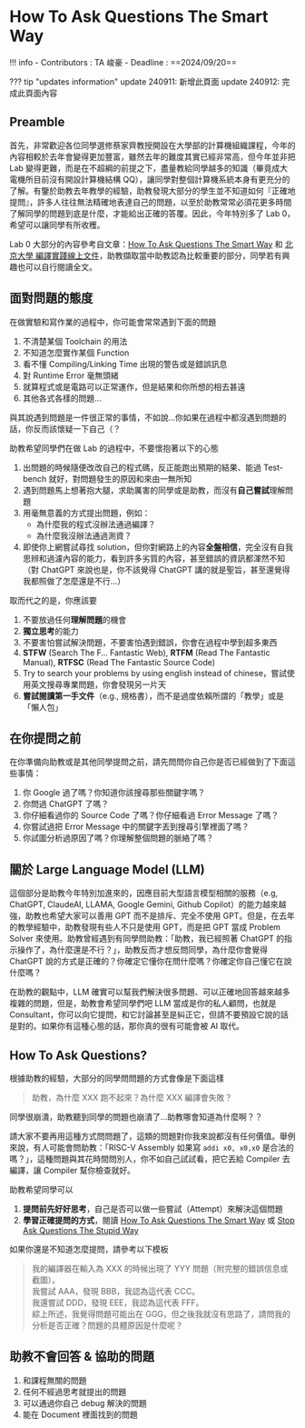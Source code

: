 # How To Ask Questions The Smart Way

!!! info
    - Contributors : TA 峻豪
    - Deadline : ==2024/09/20==

??? tip "updates information"
    update 240911: 新增此頁面
    update 240912: 完成此頁面內容

## Preamble

首先，非常歡迎各位同學選修蔡家齊教授開設在大學部的計算機組織課程，今年的內容相較於去年會變得更加豐富，雖然去年的難度其實已經非常高，但今年並非把 Lab 變得更難，而是在不超綱的前提之下，盡量教給同學越多的知識（畢竟成大電機所目前沒有開設計算機結構 QQ），讓同學對整個計算機系統本身有更充分的了解。有鑒於助教去年教學的經驗，助教發現大部分的學生並不知道如何『正確地提問』，許多人往往無法精確地表達自己的問題，以至於助教常常必須花更多時間了解同學的問題到底是什麼，才能給出正確的答覆。因此，今年特別多了 Lab 0，希望可以讓同學有所收穫。

Lab 0 大部分的內容參考自文章：[How To Ask Questions The Smart Way](https://github.com/ryanhanwu/How-To-Ask-Questions-The-Smart-Way) 和 [北京大學 編譯實踐線上文件](https://pku-minic.github.io/online-doc/#/preface/facing-problems)，助教擷取當中助教認為比較重要的部分，同學若有興趣也可以自行閱讀全文。

## 面對問題的態度

在做實驗和寫作業的過程中，你可能會常常遇到下面的問題

1. 不清楚某個 Toolchain 的用法
2. 不知道怎麼實作某個 Function
3. 看不懂 Compiling/Linking Time 出現的警告或是錯誤訊息
4. 對 Runtime Error 毫無頭緒
5. 就算程式或是電路可以正常運作，但是結果和你所想的相去甚遠
6. 其他各式各樣的問題...

與其說遇到問題是一件很正常的事情，不如說...你如果在過程中都沒遇到問題的話，你反而該懷疑一下自己（？

助教希望同學們在做 Lab 的過程中，不要懷抱著以下的心態

1. 出問題的時候隨便改改自己的程式碼，反正能跑出預期的結果、能過 Test-bench 就好，對問題發生的原因和來由一無所知
2. 遇到問題馬上想著抱大腿，求助厲害的同學或是助教，而沒有**自己嘗試**理解問題
3. 用毫無意義的方式提出問題，例如：
    - 為什麼我的程式沒辦法通過編譯？
    - 為什麼我沒辦法通過測資？
4. 即使你上網嘗試尋找 solution，但你對網路上的內容**全盤相信**，完全沒有自我思辨和過濾內容的能力，看到許多劣質的內容，甚至錯誤的資訊都渾然不知（對 ChatGPT 來說也是，你不該覺得 ChatGPT 講的就是聖旨，甚至還覺得我都照做了怎麼還是不行...）

取而代之的是，你應該要

1. 不要放過任何**理解問題**的機會
2. **獨立思考**的能力
3. 不要害怕嘗試解決問題，不要害怕遇到錯誤，你會在過程中學到超多東西
4. **STFW** (Search The F… Fantastic Web), **RTFM** (Read The Fantastic Manual), **RTFSC** (Read The Fantastic Source Code)
5. Try to search your problems by using english instead of chinese，嘗試使用英文搜尋專業問題，你會發現另一片天
6. **嘗試閱讀第一手文件**（e.g., 規格書），而不是過度依賴所謂的「教學」或是「懶人包」

## 在你提問之前

在你準備向助教或是其他同學提問之前，請先問問你自己你是否已經做到了下面這些事情：

1. 你 Google 過了嗎？你知道你該搜尋那些關鍵字嗎？
2. 你問過 ChatGPT 了嗎？
3. 你仔細看過你的 Source Code 了嗎？你仔細看過 Error Message 了嗎？
4. 你嘗試過把 Error Message 中的關鍵字丟到搜尋引擎裡面了嗎？
5. 你試圖分析過原因了嗎？你理解整個問題的脈絡了嗎？

## 關於 Large Language Model (LLM)

這個部分是助教今年特別加進來的，因應目前大型語言模型相關的服務（e.g, ChatGPT, ClaudeAI, LLAMA, Google Gemini, Github Copilot）的能力越來越強，助教也希望大家可以善用 GPT 而不是排斥、完全不使用 GPT。但是，在去年的教學經驗中，助教發現有些人不只是使用 GPT，而是把 GPT 當成 Problem Solver 來使用。助教曾經遇到有同學問助教：「助教，我已經照著 ChatGPT 的指示操作了，為什麼還是不行？」，助教反而才想反問同學，為什麼你會覺得 ChatGPT 說的方式是正確的？你確定它懂你在問什麼嗎？你確定你自己懂它在說什麼嗎？

在助教的觀點中，LLM 確實可以幫我們解決很多問題、可以正確地回答越來越多複雜的問題，但是，助教會希望同學們吧 LLM 當成是你的私人顧問，也就是 Consultant，你可以向它提問，和它討論甚至是糾正它，但請不要預設它說的話是對的。如果你有這種心態的話，那你真的很有可能會被 AI 取代。

## How To Ask Questions?

根據助教的經驗，大部分的同學問問題的方式會像是下面這樣

> 助教，為什麼 XXX 跑不起來？為什麼 XXX 編譯會失敗？

同學很崩潰，助教聽到同學的問題也崩潰了...助教哪會知道為什麼啊？？

請大家不要再用這種方式問問題了，這類的問題對你我來說都沒有任何價值。舉例來說，有人可能會問助教：「RISC-V Assembly 如果寫 `addi x0, x0,x0` 是合法的嗎？」，這種問題與其花時間問別人，你不如自己試試看，把它丟給 Compiler 去編譯，讓 Compiler 幫你檢查就好。

助教希望同學可以

1. **提問前先好好思考**，自己是否可以做一些嘗試（Attempt）來解決這個問題
2. **學習正確提問的方式**，閱讀 [How To Ask Questions The Smart Way](https://github.com/ryanhanwu/How-To-Ask-Questions-The-Smart-Way) 或 [Stop Ask Questions The Stupid Way](https://github.com/tangx/Stop-Ask-Questions-The-Stupid-Ways/blob/master/README.md)

如果你還是不知道怎麼提問，請參考以下模板

> 我的編譯器在輸入為 XXX 的時候出現了 YYY 問題（附完整的錯誤信息或截圖）。\
> 我嘗試 AAA，發現 BBB，我認為這代表 CCC。\
> 我還嘗試 DDD，發現 EEE，我認為這代表 FFF。\
> 綜上所述，我覺得問題可能出在 GGG，但之後我就沒有思路了，請問我的分析是否正確？問題的具體原因是什麼呢？

## 助教不會回答 & 協助的問題

1. 和課程無關的問題
2. 任何不經過思考就提出的問題
3. 可以通過你自己 debug 解決的問題
4. 能在 Document 裡面找到的問題